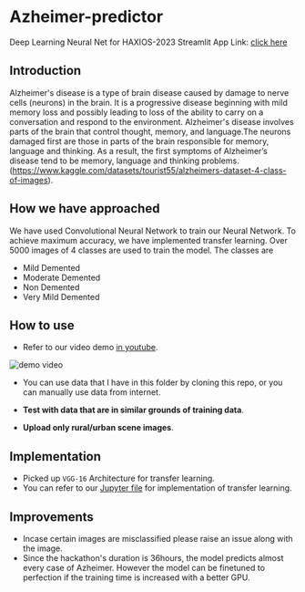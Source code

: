 # Azheimer-predictor
Deep Learning Neural Net for HAXIOS-2023
Streamlit App Link: [click here](https://hwaseem04-urban-rural-classification-app-urj25b.streamlit.app/)

## Introduction
Alzheimer's disease is a type of brain disease caused by damage to nerve cells (neurons) in the brain.
It is a progressive disease beginning with mild memory loss and possibly leading to loss of the ability to carry on a conversation and respond to the environment. Alzheimer's disease involves parts of the brain that control thought, memory, and language.The neurons damaged first are those in parts of the brain responsible for memory, language and thinking. As a result, the first symptoms of Alzheimer’s disease tend to be memory, language and thinking problems.
(https://www.kaggle.com/datasets/tourist55/alzheimers-dataset-4-class-of-images).

## How we have approached
We have used Convolutional Neural Network to train our Neural Network. To achieve maximum accuracy, we have implemented transfer learning. Over 5000 images of 4 classes are used to train the model. The classes are
* Mild Demented
* Moderate Demented
* Non Demented
* Very Mild Demented


## How to use
* Refer to our video demo [in youtube](https://youtu.be/vcRnDZyhBuY).

![demo video](demo.gif)

* You can use data that I have in this folder by cloning this repo, or you can manually use data from internet.

* **Test with data that are in similar grounds of training data**.
* **Upload only rural/urban scene images**.

## Implementation
* Picked up `VGG-16` Architecture for transfer learning.
* You can refer to our [Jupyter file](neuraltraining.ipynb) for implementation of transfer learning.

## Improvements
* Incase certain images are misclassified please raise an issue along with the image.
* Since the hackathon's duration is 36hours, the model predicts almost every case of Azheimer. However the model can be finetuned to perfection if the training time is increased with a better GPU.
